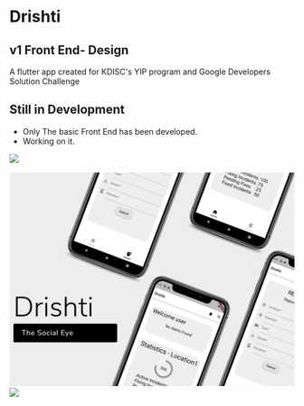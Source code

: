 # Drishti 
## v1 Front End- Design

A flutter app created for KDISC's YIP program and Google Developers Solution Challenge

## Still in Development
- Only The basic Front End has been developed.
- Working on it.


<img src="https://user-images.githubusercontent.com/73097560/115834477-dbab4500-a447-11eb-908a-139a6edaec5c.gif"></a>

<img src="https://github.com/Friendly-Neighbourhood-Tekys/Drishti/blob/Front-End-v1/1.png"></a>
<img src="https://user-images.githubusercontent.com/73097560/115834477-dbab4500-a447-11eb-908a-139a6edaec5c.gif"></a>
